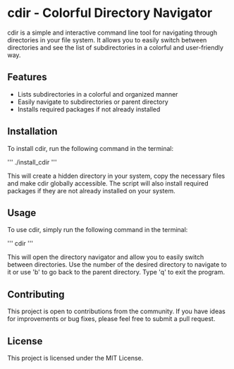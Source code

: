 # cdir - Colorful Directory Navigator

cdir is a simple and interactive command line tool for navigating through directories in your file system. It allows you to easily switch between directories and see the list of subdirectories in a colorful and user-friendly way.

## Features
- Lists subdirectories in a colorful and organized manner
- Easily navigate to subdirectories or parent directory
- Installs required packages if not already installed

## Installation
To install cdir, run the following command in the terminal:

'''
./install_cdir
'''

This will create a hidden directory in your system, copy the necessary files and make cdir globally accessible. The script will also install required packages if they are not already installed on your system.

## Usage
To use cdir, simply run the following command in the terminal:

'''
cdir
'''

This will open the directory navigator and allow you to easily switch between directories. Use the number of the desired directory to navigate to it or use 'b' to go back to the parent directory. Type 'q' to exit the program.

## Contributing
This project is open to contributions from the community. If you have ideas for improvements or bug fixes, please feel free to submit a pull request.

## License
This project is licensed under the MIT License.
